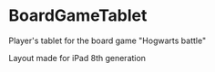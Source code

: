 # BoardGameTablet
Player's tablet for the board game "Hogwarts battle"

Layout made for iPad 8th generation
